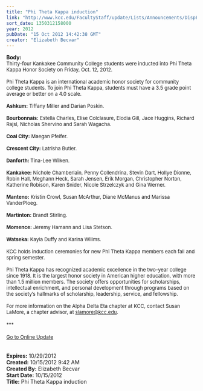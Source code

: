 ```yaml
---
title: "Phi Theta Kappa induction"
link: "http://www.kcc.edu/FacultyStaff/update/Lists/Announcements/DispForm.aspx?ID=853"
sort_date: 1350312158000
year: 2012
pubDate: "15 Oct 2012 14:42:38 GMT"
creator: "Elizabeth Becvar"
---
```


<div><b>Body:</b> <div class="ExternalClass18CCBA9010F0431F803A399A3D1CED2B">
<div><font size="2">Thirty-four Kankakee Community College students were inducted into Phi Theta Kappa Honor Society on Friday, Oct. 12, 2012.</font></div><font size="2">
<div><br />Phi Theta Kappa is an international academic honor society for community college students. To join Phi Theta Kappa, students must have a 3.5 grade point average or better on a 4.0 scale.</div>
<div><br /><strong>Ashkum:</strong> Tiffany Miller and Darian Poskin.</div>
<div><br /><strong>Bourbonnais:</strong> Estella Charles, Elise Colclasure, Elodia Gill, Jace Huggins, Richard Rajsl, Nicholas Shervino and Sarah Wagacha.</div>
<div><br /><strong>Coal City:</strong> Maegan Pfeifer.</div>
<div><br /><strong>Crescent City:</strong> Latrisha Butler.</div>
<div><br /><strong>Danforth: </strong>Tina-Lee Wilken.</div>
<div><br /><strong>Kankakee:</strong> Nichole Chamberlain, Penny Collendrina, Stevin Dart, Hollye Dionne, Robin Hall, Meghann Heck, Sarah Jensen, Erik Morgan, Christopher Norton, Katherine Robison, Karen Snider, Nicole Strzelczyk and Gina Werner.</div>
<div><br /><strong>Manteno:</strong> Kristin Crowl, Susan McArthur, Diane McManus and Marissa VanderPloeg.</div>
<div><br /><strong>Martinton:</strong> Brandt Stirling.</div>
<div><br /><strong>Momence:</strong> Jeremy Hamann and Lisa Stetson.</div>
<div><br /><strong>Watseka:</strong> Kayla Duffy and Karina Willms.</div>
<div><br />KCC holds induction ceremonies for new Phi Theta Kappa members each fall and spring semester.</div>
<div><br />Phi Theta Kappa has recognized academic excellence in the two-year college since 1918. It is the largest honor society in American higher education, with more than 1.5 million members. The society offers opportunities for scholarships, intellectual enrichment, and personal development through programs based on the society’s hallmarks of scholarship, leadership, service, and fellowship.</div>
<div><br />For more information on the Alpha Delta Eta chapter at KCC, contact Susan LaMore, a chapter advisor, at </font><a href="mailto:slamore@kcc.edu"><font size="2">slamore@kcc.edu</font></a><font size="2">.</font></div>
<div><font size="2"></font> </div>
<div><font size="2">***</font></div>
<div><font size="2"></font> </div>
<div><font size="2"><a href="/FacultyStaff/update/Pages/dailyupdate.aspx">Go to Online Update</a></font><font size="2"></font></div>
<div><font size="2"></font> </div>
<div><font size="2"><br /></font></div></div></div>
<div><b>Expires:</b> 10/29/2012</div>
<div><b>Created:</b> 10/15/2012 9:42 AM</div>
<div><b>Created By:</b> Elizabeth Becvar</div>
<div><b>Start Date:</b> 10/15/2012</div>
<div><b>Title:</b> Phi Theta Kappa induction</div>

